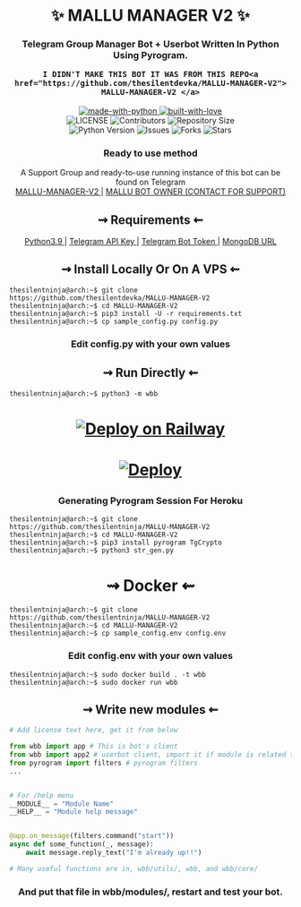 <h1 align="center"> 
    ✨ MALLU MANAGER V2 ✨ 
</h1>

<h3 align="center"> 
    Telegram Group Manager Bot + Userbot Written In Python Using Pyrogram.


    I DIDN'T MAKE THIS BOT IT WAS FROM THIS REPO<a href="https://github.com/thesilentdevka/MALLU-MANAGER-V2"> MALLU-MANAGER-V2 </a>
</h3>

<p align="center">
    <a href="https://python.org">
        <img src="http://forthebadge.com/images/badges/made-with-python.svg" alt="made-with-python">
    </a>
    <a href="https://GitHub.com/thesilentninja">
        <img src="http://ForTheBadge.com/images/badges/built-with-love.svg" alt="built-with-love">
    </a> <br>
    <img src="https://img.shields.io/github/license/thesilentninja/MALLU-MANAGER-V2?style=for-the-badge&logo=appveyor" alt="LICENSE">
    <img src="https://img.shields.io/github/contributors/thesilentninja/MALLU-MANAGER-V2?style=for-the-badge&logo=appveyor" alt="Contributors">
    <img src="https://img.shields.io/github/repo-size/thesilentninja/MALLU-MANAGER-V2?style=for-the-badge&logo=appveyor" alt="Repository Size"> <br>
    <img src="https://img.shields.io/badge/python-3.9-green?style=for-the-badge&logo=appveyor" alt="Python Version">
    <img src="https://img.shields.io/github/issues/thesilentninja/MALLU-MANAGER-V2?style=for-the-badge&logo=appveyor" alt="Issues">
    <img src="https://img.shields.io/github/forks/thesilentninja/MALLU-MANAGER-V2?style=for-the-badge&logo=appveyor" alt="Forks">
    <img src="https://img.shields.io/github/stars/thesilentninja/MALLU-MANAGER-V2?style=for-the-badge&logo=appveyor" alt="Stars">
</p>

<h3 align="center"> 
    Ready to use method
</h3>

<p align="center">
    A Support Group and ready-to-use running instance of this bot can be found on Telegram <br>
    <a href="https://t.me/MALLU-MANAGER-V2"> MALLU-MANAGER-V2 </a> | 
    <a href="https://t.me/thesilentninja"> MALLU BOT OWNER (CONTACT FOR SUPPORT) </a>
</p>

<h2 align="center"> 
   ⇝ Requirements ⇜
</h2>

<p align="center">
    <a href="https://www.python.org/downloads/release/python-390/"> Python3.9 </a> |
    <a href="https://docs.pyrogram.org/intro/setup#api-keys"> Telegram API Key </a> |
    <a href="https://t.me/botfather"> Telegram Bot Token </a> | 
    <a href="https://telegra.ph/How-To-get-Mongodb-URI-04-06"> MongoDB URL </a>
</p>

<h2 align="center"> 
   ⇝ Install Locally Or On A VPS ⇜
</h2>

```console
thesilentninja@arch:~$ git clone https://github.com/thesilentdevka/MALLU-MANAGER-V2
thesilentninja@arch:~$ cd MALLU-MANAGER-V2
thesilentninja@arch:~$ pip3 install -U -r requirements.txt
thesilentninja@arch:~$ cp sample_config.py config.py
```
 
<h3 align="center"> 
    Edit <b>config.py</b> with your own values
</h3>

<h2 align="center"> 
   ⇝ Run Directly ⇜
</h2>

```console
thesilentninja@arch:~$ python3 -m wbb
```
<h1>
    <p align="center">
        <a href="https://railway.app/new/template?template=https%3A%2F%2Fgithub.com%2Fthesilentninja%2FWilliamButcherBot&plugins=mongodb&envs=BOT_TOKEN%2CAPI_ID%2CAPI_HASH%2CSESSION_STRING%2CSUDO_USERS_ID%2CLOG_GROUP_ID%2CGBAN_LOG_GROUP_ID%2CWELCOME_DELAY_KICK_SEC%2CARQ_API_URL%2CMESSAGE_DUMP_CHAT%2CARQ_API_KEY%2CLOG_MENTIONS%2CUSERBOT_PREFIX%2CRSS_DELAY%2CPM_PERMIT&optionalEnvs=SESSION_STRING%2CUSERBOT_PREFIX&BOT_TOKENDesc=Obtain+a+Telegram+bot+token+by+contacting+%40BotFather&API_IDDesc=API_ID+of+your+Telegram+Account+my.telegram.org%2Fapps&API_HASHDesc=API_HASH+of+your+Telegram+Account+my.telegram.org%2Fapps&SESSION_STRINGDesc=Need+for+Userbot+Module+So+u+can+execute+.sh+%26+.l+cmd&SUDO_USERS_IDDesc=Sudo+users+have+full+access+to+everythin%2C+don%27t+trust+anyone...+ex%3A-+123456+654311+123456&LOG_GROUP_IDDesc=For+logs+channel+to+note+down+important+bot+level+events%2C+recommend+to+make+this+public.+ex%3A+%27-123456%27&GBAN_LOG_GROUP_IDDesc=gban+logs.+ex%3A+%27-123456%27&WELCOME_DELAY_KICK_SECDesc=Welcome+Delay+Kick+Sec&ARQ_API_URLDesc=For+Music+Downloading+And+Many+More+Things...+Don%27t+change+this+value&MESSAGE_DUMP_CHATDesc=Chat_id+of+the+group+where+useless+things+will+go&ARQ_API_KEYDesc=Get+this+from+%40ARQRobot.&LOG_MENTIONSDesc=Fill+1+to+turn+this+on%2C+or+0+to+turn+it+off.&USERBOT_PREFIXDesc=Userbot+command+prefix%2C+Leave+it+empty+if+you+don%27t+know+what+that+is.&RSS_DELAYDesc=Delay+in+which+RSS+will+send+updates+in+chat&PM_PERMITDesc=Pm+permit%2C+fill+1+to+enable+or+0+to+disable+it.&WELCOME_DELAY_KICK_SECDefault=300&ARQ_API_URLDefault=https%3A%2F%2Fthearq.tech&LOG_MENTIONSDefault=1&RSS_DELAYDefault=300&PM_PERMITDefault=1&referralCode=QLc1H6">
            <img src="https://railway.app/button.svg" alt="Deploy on Railway">
        </a>
    </p>
</h1>

<h1>
    <p align="center">
        <a href="https://heroku.com/deploy?template=https://github.com/thesilentninja/MALLU-MANAGER-V2">
            <img src="https://www.herokucdn.com/deploy/button.svg" alt="Deploy">
        </a>
    </p>
</h1>

<h3 align="center"> 
   Generating Pyrogram Session For Heroku
</h3>

```console
thesilentninja@arch:~$ git clone https://github.com/thesilentninja/MALLU-MANAGER-V2
thesilentninja@arch:~$ cd MALLU-MANAGER-V2
thesilentninja@arch:~$ pip3 install pyrogram TgCrypto
thesilentninja@arch:~$ python3 str_gen.py
```

<h1 align="center"> 
   ⇝ Docker ⇜
</h1>

```console
thesilentninja@arch:~$ git clone https://github.com/thesilentninja/MALLU-MANAGER-V2
thesilentninja@arch:~$ cd MALLU-MANAGER-V2
thesilentninja@arch:~$ cp sample_config.env config.env
```

<h3 align="center"> 
    Edit <b> config.env </b> with your own values
</h3>

```console
thesilentninja@arch:~$ sudo docker build . -t wbb
thesilentninja@arch:~$ sudo docker run wbb
```

<h2 align="center"> 
   ⇝ Write new modules ⇜
</h2>

```py
# Add license text here, get it from below

from wbb import app # This is bot's client
from wbb import app2 # userbot client, import it if module is related to userbot
from pyrogram import filters # pyrogram filters
...


# For /help menu
__MODULE__ = "Module Name"
__HELP__ = "Module help message"


@app.on_message(filters.command("start"))
async def some_function(_, message):
    await message.reply_text("I'm already up!!")

# Many useful functions are in, wbb/utils/, wbb, and wbb/core/
```

<h3 align="center"> 
   And put that file in wbb/modules/, restart and test your bot.
</h3>
